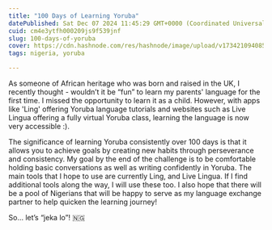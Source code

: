 ```yaml
---
title: "100 Days of Learning Yoruba"
datePublished: Sat Dec 07 2024 11:45:29 GMT+0000 (Coordinated Universal Time)
cuid: cm4e3ytfh000209js9f539jnf
slug: 100-days-of-yoruba
cover: https://cdn.hashnode.com/res/hashnode/image/upload/v1734210940859/96605072-0907-4608-8eff-68b59e7db400.jpeg
tags: nigeria, yoruba

---
```


As someone of African heritage who was born and raised in the UK, I recently thought - wouldn’t it be “fun” to learn my parents' language for the first time. I missed the opportunity to learn it as a child. However, with apps like 'Ling' offering Yoruba language tutorials and websites such as Live Lingua offering a fully virtual Yoruba class, learning the language is now very accessible :).

The significance of learning Yoruba consistently over 100 days is that it allows you to achieve goals by creating new habits through perseverance and consistency. My goal by the end of the challenge is to be comfortable holding basic conversations as well as writing confidently in Yoruba. The main tools that I hope to use are currently Ling, and Live Lingua. If I find additional tools along the way, I will use these too. I also hope that there will be a pool of Nigerians that will be happy to serve as my language exchange partner to help quicken the learning journey!

So… let’s “jeka lo”! 🇳🇬